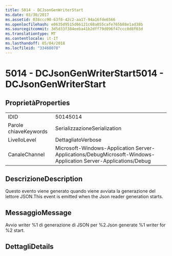 ```yaml
---
title: 5014 - DCJsonGenWriterStart
ms.date: 03/30/2017
ms.assetid: 038ccc90-63f8-42c2-aa17-94a16fde6566
ms.openlocfilehash: e0635d9515d66121c68a055cafe765b88e1ad38b
ms.sourcegitcommit: 3d5d33f384eeba41b2dff79d096f47ccc8d8f03d
ms.translationtype: MT
ms.contentlocale: it-IT
ms.lasthandoff: 05/04/2018
ms.locfileid: "33468078"
---
```

# <a name="5014---dcjsongenwriterstart"></a><span data-ttu-id="c78b9-102">5014 - DCJsonGenWriterStart</span><span class="sxs-lookup"><span data-stu-id="c78b9-102">5014 - DCJsonGenWriterStart</span></span>
## <a name="properties"></a><span data-ttu-id="c78b9-103">Proprietà</span><span class="sxs-lookup"><span data-stu-id="c78b9-103">Properties</span></span>  
  
|||  
|-|-|  
|<span data-ttu-id="c78b9-104">ID</span><span class="sxs-lookup"><span data-stu-id="c78b9-104">ID</span></span>|<span data-ttu-id="c78b9-105">5014</span><span class="sxs-lookup"><span data-stu-id="c78b9-105">5014</span></span>|  
|<span data-ttu-id="c78b9-106">Parole chiave</span><span class="sxs-lookup"><span data-stu-id="c78b9-106">Keywords</span></span>|<span data-ttu-id="c78b9-107">Serializzazione</span><span class="sxs-lookup"><span data-stu-id="c78b9-107">Serialization</span></span>|  
|<span data-ttu-id="c78b9-108">Livello</span><span class="sxs-lookup"><span data-stu-id="c78b9-108">Level</span></span>|<span data-ttu-id="c78b9-109">Dettagliato</span><span class="sxs-lookup"><span data-stu-id="c78b9-109">Verbose</span></span>|  
|<span data-ttu-id="c78b9-110">Canale</span><span class="sxs-lookup"><span data-stu-id="c78b9-110">Channel</span></span>|<span data-ttu-id="c78b9-111">Microsoft-Windows-Application Server-Applications/Debug</span><span class="sxs-lookup"><span data-stu-id="c78b9-111">Microsoft-Windows-Application Server-Applications/Debug</span></span>|  
  
## <a name="description"></a><span data-ttu-id="c78b9-112">Descrizione</span><span class="sxs-lookup"><span data-stu-id="c78b9-112">Description</span></span>  
 <span data-ttu-id="c78b9-113">Questo evento viene generato quando viene avviata la generazione del lettore JSON.</span><span class="sxs-lookup"><span data-stu-id="c78b9-113">This event is emitted when the Json reader generation starts.</span></span>  
  
## <a name="message"></a><span data-ttu-id="c78b9-114">Messaggio</span><span class="sxs-lookup"><span data-stu-id="c78b9-114">Message</span></span>  
 <span data-ttu-id="c78b9-115">Avvio writer %1 di generazione di JSON per %2.</span><span class="sxs-lookup"><span data-stu-id="c78b9-115">Json generate %1 writer for %2 start.</span></span>  
  
## <a name="details"></a><span data-ttu-id="c78b9-116">Dettagli</span><span class="sxs-lookup"><span data-stu-id="c78b9-116">Details</span></span>
